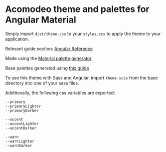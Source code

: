 # Acomodeo theme and palettes for Angular Material

Simply import `dist/theme.css` to your `styles.css` to apply the theme to your application.

Relevant guide section: [Angular Reference](https://material.angular.io/guide/theming)

Made using the [Material palette generator](https://material.io/color/)

Base palettes generated using [this guide](https://blog.thoughtram.io/angular/2017/05/23/custom-themes-with-angular-material.html)

To use this theme with Sass and Angular, import `theme.scss` from the base directory into one of your sass files.

Additionally, the following css variables are exported:
```
--primary
--primaryLighter
--primaryDarker

--accent
--accentLighter
--accentDarker

--warn
--warnLighter
--warnDarker
```

